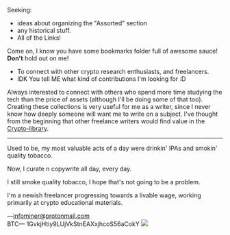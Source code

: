 Seeking:

* ideas about organizing the "Assorted" section
* any historical stuff.
* All of the Links! 

Come on, I know you have some bookmarks folder full of awesome sauce! **Don't** hold out on me!

* To connect with other crypto research enthusiasts, and freelancers. 
* IDK You tell ME what kind of contributions I'm looking for :D

Always interested to connect with others who spend more time studying the tech than the price of assets (although I'll be doing some of that too). Creating these collections is very useful for me as a writer, since I never know how deeply someone will want me to write on a subject. I've thought from the beginning that other freelance writers would find value in the [Crypto-library](https://github.com/infominer33/Crypto-library).

---

Used to be, my most valuable acts of a day were drinkin' IPAs and smokin' quality tobacco. 

Now, I curate n copywrite all day, every day.

I still smoke quality tobacco, I hope that's not going to be a problem.

I'm a newish freelancer progressing towards a livable wage, working primarily at crypto educational materials.

—infominer@protonmail.com\
BTC— 1GvkjHtiy9LUjVkStnEAXxjhcoS56aCokY
![](http://imgur.com/xMd9r0rl.png)
